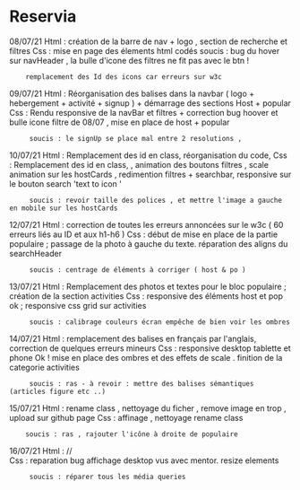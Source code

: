 # Reservia

08/07/21 Html : création de la barre de nav + logo , section de recherche et filtres 
         Css : mise en page des élements html codés 
         soucis : bug du hover sur navHeader , la bulle d'icone des filtres ne fit pas avec le btn !  

        remplacement des Id des icons car erreurs sur w3c 
        
09/07/21 Html : Réorganisation des balises dans la navbar ( logo + hebergement + activité +  signup ) + démarrage des sections Host + popular 
         Css : Rendu responsive de la navBar et filtres + correction bug hoover et bulle icone filtre de 08/07 , mise en place de host + popular 
         
         soucis : le signUp se place mal entre 2 resolutions , 

10/07/21 Html : Remplacement des id en class, réorganisation du code,
         Css : Remplacement des id en class, , animation des boutons filtres , scale animation sur les hostCards , redimention filtres + searchbar,
         responsive sur le bouton search 'text to icon '
         
         soucis : revoir taille des polices , et mettre l'image a gauche en mobile sur les hostCards 
         
12/07/21 Html : correction de toutes les erreurs annoncées sur le w3c ( 60 erreurs liés au ID et aux h1-h6 ) 
         Css : début de mise en place de la partie populaire ; passage de la photo à gauche du texte. réparation des aligns du searchHeader
         
         soucis : centrage de éléments à corriger ( host & po ) 
         
13/07/21 Html : Remplacement des photos et textes pour le bloc populaire ; création de la section activities 
         Css : responsive des éléments host et pop ok ; responsive css grid sur activities 
         
         soucis : calibrage couleurs écran empêche de bien voir les ombres 
         
14/07/21 Html : remplacement des balises en français par l'anglais, correction de quelques erreurs mineurs 
         Css : responsive desktop tablette et phone Ok ! mise en place des ombres et des effets de scale . finition de la categorie activities 
         
         soucis : ras - à revoir : mettre des balises sémantiques (articles figure etc ..)

15/07/21 Html : rename class , nettoyage du ficher , remove image en trop , upload sur github page 
        Css : affinage , nettoyage rename class 
       
        soucis : ras , rajouter l'icône à droite de populaire 
       
16/07/21 Html : //   
         Css : reparation bug affichage desktop vus avec mentor. resize elements
         
         soucis : réparer tous les média queries
